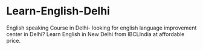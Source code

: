 Learn-English-Delhi
===================

English speaking Course in Delhi- looking for english language improvement center in Delhi? Learn English in New Delhi from IBCLIndia at affordable price.
